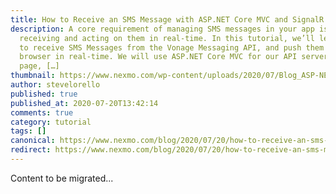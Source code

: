 ```yaml
---
title: How to Receive an SMS Message with ASP.NET Core MVC and SignalR
description: A core requirement of managing SMS messages in your app is
  receiving and acting on them in real-time. In this tutorial, we’ll learn how
  to receive SMS Messages from the Vonage Messaging API, and push them out to a
  browser in real-time. We will use ASP.NET Core MVC for our API server and web
  page, […]
thumbnail: https://www.nexmo.com/wp-content/uploads/2020/07/Blog_ASP-NET_SMS-SignalR_1200x600.png
author: stevelorello
published: true
published_at: 2020-07-20T13:42:14
comments: true
category: tutorial
tags: []
canonical: https://www.nexmo.com/blog/2020/07/20/how-to-receive-an-sms-message-with-asp-net-core-mvc-and-signalr
redirect: https://www.nexmo.com/blog/2020/07/20/how-to-receive-an-sms-message-with-asp-net-core-mvc-and-signalr
---
```

Content to be migrated...